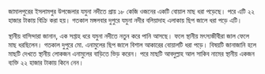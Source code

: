 জামালপুরের ইসলামপুর উপজেলার যমুনা নদীতে প্রায় ১৮ কেজি ওজনের একটি বোয়াল মাছ ধরা পড়েছে। পরে এটি ২২ হাজার টাকায় বিক্রি করা হয়। গতকাল মঙ্গলবার দুপুরে যমুনা নদীর বলিয়াদাহ এলাকায় ছিপ জালে ধরা পড়ে এটি।

স্থানীয় বাসিন্দারা জানান, এক সপ্তাহ ধরে যমুনা নদীতে নতুন করে পানি আসছে। ফলে স্থানীয় মৎস্যজীবীরা জাল ফেলে মাছ ধরছিলেন। গতকাল দুপুরে মো. এনামুলের ছিপ জালে বিশাল আকারের বোয়ালটি ধরা পড়ে। বিষয়টি জানাজানি হলে মাছটি দেখতে স্থানীয় লোকজন এনামুলের বাড়িতে ভিড় করেন। পরে মাছটি আবদুল্লাহ আল সাকিব নামের স্থানীয় একজন ব্যক্তি ২২ হাজার টাকায় কিনে নেন।
